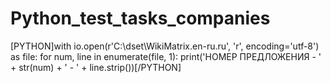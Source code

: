 # Python_test_tasks_companies

[PYTHON]with io.open(r'C:\dset\WikiMatrix.en-ru.ru', 'r', encoding='utf-8') as file:
    for num, line in enumerate(file, 1):
        print('НОМЕР ПРЕДЛОЖЕНИЯ - ' + str(num) + ' - ' + line.strip())[/PYTHON]

